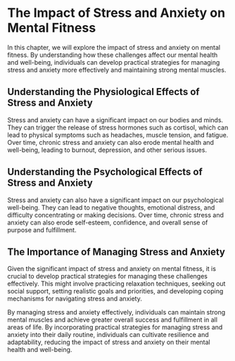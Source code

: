 The Impact of Stress and Anxiety on Mental Fitness
============================================================================================

In this chapter, we will explore the impact of stress and anxiety on mental fitness. By understanding how these challenges affect our mental health and well-being, individuals can develop practical strategies for managing stress and anxiety more effectively and maintaining strong mental muscles.

Understanding the Physiological Effects of Stress and Anxiety
-------------------------------------------------------------

Stress and anxiety can have a significant impact on our bodies and minds. They can trigger the release of stress hormones such as cortisol, which can lead to physical symptoms such as headaches, muscle tension, and fatigue. Over time, chronic stress and anxiety can also erode mental health and well-being, leading to burnout, depression, and other serious issues.

Understanding the Psychological Effects of Stress and Anxiety
-------------------------------------------------------------

Stress and anxiety can also have a significant impact on our psychological well-being. They can lead to negative thoughts, emotional distress, and difficulty concentrating or making decisions. Over time, chronic stress and anxiety can also erode self-esteem, confidence, and overall sense of purpose and fulfillment.

The Importance of Managing Stress and Anxiety
---------------------------------------------

Given the significant impact of stress and anxiety on mental fitness, it is crucial to develop practical strategies for managing these challenges effectively. This might involve practicing relaxation techniques, seeking out social support, setting realistic goals and priorities, and developing coping mechanisms for navigating stress and anxiety.

By managing stress and anxiety effectively, individuals can maintain strong mental muscles and achieve greater overall success and fulfillment in all areas of life. By incorporating practical strategies for managing stress and anxiety into their daily routine, individuals can cultivate resilience and adaptability, reducing the impact of stress and anxiety on their mental health and well-being.
